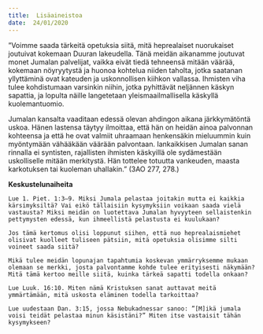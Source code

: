 ```yaml
---
title:  Lisäaineistoa
date:  24/01/2020
---
```


”Voimme saada tärkeitä opetuksia siitä, mitä heprealaiset nuorukaiset joutuivat kokemaan Duuran lakeudella. Tänä meidän aikanamme joutuvat monet Jumalan palvelijat, vaikka eivät tiedä tehneensä mitään väärää, kokemaan nöyryytystä ja huonoa kohtelua niiden taholta, jotka saatanan yllyttäminä ovat kateuden ja uskonnollisen kiihkon vallassa. Ihmisten viha tulee kohdistumaan varsinkin niihin, jotka pyhittävät neljännen käskyn sapattia, ja lopulta näille langetetaan yleismaailmallisella käskyllä kuolemantuomio.

Jumalan kansalta vaaditaan edessä olevan ahdingon aikana järkkymätöntä uskoa. Hänen lastensa täytyy ilmoittaa, että hän on heidän ainoa palvonnan kohteensa ja että he ovat valmiit uhraamaan henkensäkin mieluummin kuin myöntymään vähääkään väärään palvontaan. Iankaikkisen Jumalan sanan rinnalla ei syntisten, rajallisten ihmisten käskyillä ole sydämestään uskolliselle mitään merkitystä. Hän tottelee totuutta vankeuden, maasta karkotuksen tai kuoleman uhallakin.” (3AO 277, 278.)

**Keskustelunaiheita**

`Lue 1. Piet. 1:3–9. Miksi Jumala pelastaa joitakin mutta ei kaikkia kärsimyksiltä? Vai eikö tällaisiin kysymyksiin voikaan saada vielä vastausta? Miksi meidän on luotettava Jumalan hyvyyteen sellaistenkin pettymysten edessä, kun ihmeellistä pelastusta ei kuulukaan?`

`Jos tämä kertomus olisi loppunut siihen, että nuo heprealaismiehet olisivat kuolleet tuliseen pätsiin, mitä opetuksia olisimme silti voineet saada siitä?`

`Mikä tulee meidän lopunajan tapahtumia koskevan ymmärryksemme mukaan olemaan se merkki, josta palvontamme kohde tulee erityisesti näkymään? Mitä tämä kertoo meille siitä, kuinka tärkeä sapatti todella onkaan?`

`Lue Luuk. 16:10. Miten nämä Kristuksen sanat auttavat meitä ymmärtämään, mitä uskosta eläminen todella tarkoittaa?`

`Lue uudestaan Dan. 3:15, jossa Nebukadnessar sanoo: ”[M]ikä jumala voisi teidät pelastaa minun käsistäni?” Miten itse vastaisit tähän kysymykseen?`